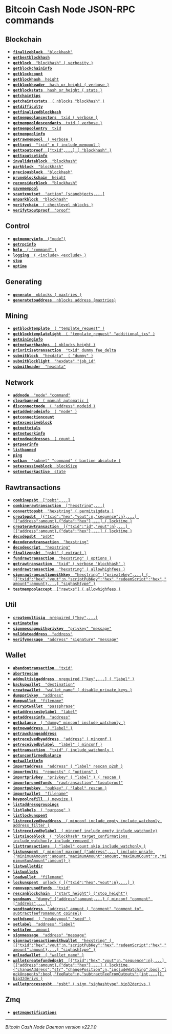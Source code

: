 Bitcoin Cash Node JSON-RPC commands
===================================

## Blockchain

* [**`finalizeblock`**`  "blockhash"`](finalizeblock.md)
* [**`getbestblockhash`**](getbestblockhash.md)
* [**`getblock`**`  "blockhash" ( verbosity )`](getblock.md)
* [**`getblockchaininfo`**](getblockchaininfo.md)
* [**`getblockcount`**](getblockcount.md)
* [**`getblockhash`**`  height`](getblockhash.md)
* [**`getblockheader`**`  hash_or_height ( verbose )`](getblockheader.md)
* [**`getblockstats`**`  hash_or_height ( stats )`](getblockstats.md)
* [**`getchaintips`**](getchaintips.md)
* [**`getchaintxstats`**`  ( nblocks "blockhash" )`](getchaintxstats.md)
* [**`getdifficulty`**](getdifficulty.md)
* [**`getfinalizedblockhash`**](getfinalizedblockhash.md)
* [**`getmempoolancestors`**`  txid ( verbose )`](getmempoolancestors.md)
* [**`getmempooldescendants`**`  txid ( verbose )`](getmempooldescendants.md)
* [**`getmempoolentry`**`  txid`](getmempoolentry.md)
* [**`getmempoolinfo`**](getmempoolinfo.md)
* [**`getrawmempool`**`  ( verbose )`](getrawmempool.md)
* [**`gettxout`**`  "txid" n ( include_mempool )`](gettxout.md)
* [**`gettxoutproof`**`  ["txid",...] ( "blockhash" )`](gettxoutproof.md)
* [**`gettxoutsetinfo`**](gettxoutsetinfo.md)
* [**`invalidateblock`**`  "blockhash"`](invalidateblock.md)
* [**`parkblock`**`  "blockhash"`](parkblock.md)
* [**`preciousblock`**`  "blockhash"`](preciousblock.md)
* [**`pruneblockchain`**`  height`](pruneblockchain.md)
* [**`reconsiderblock`**`  "blockhash"`](reconsiderblock.md)
* [**`savemempool`**](savemempool.md)
* [**`scantxoutset`**`  "action" [scanobjects,...]`](scantxoutset.md)
* [**`unparkblock`**`  "blockhash"`](unparkblock.md)
* [**`verifychain`**`  ( checklevel nblocks )`](verifychain.md)
* [**`verifytxoutproof`**`  "proof"`](verifytxoutproof.md)

## Control

* [**`getmemoryinfo`**`  ("mode")`](getmemoryinfo.md)
* [**`getrpcinfo`**](getrpcinfo.md)
* [**`help`**`  ( "command" )`](help.md)
* [**`logging`**`  ( <include> <exclude> )`](logging.md)
* [**`stop`**](stop.md)
* [**`uptime`**](uptime.md)

## Generating

* [**`generate`**`  nblocks ( maxtries )`](generate.md)
* [**`generatetoaddress`**`  nblocks address (maxtries)`](generatetoaddress.md)

## Mining

* [**`getblocktemplate`**`  ( "template_request" )`](getblocktemplate.md)
* [**`getblocktemplatelight`**`  ( "template_request" "additional_txs" )`](getblocktemplatelight.md)
* [**`getmininginfo`**](getmininginfo.md)
* [**`getnetworkhashps`**`  ( nblocks height )`](getnetworkhashps.md)
* [**`prioritisetransaction`**`  "txid" dummy fee_delta`](prioritisetransaction.md)
* [**`submitblock`**`  "hexdata"  ( "dummy" )`](submitblock.md)
* [**`submitblocklight`**`  "hexdata" "job_id"`](submitblocklight.md)
* [**`submitheader`**`  "hexdata"`](submitheader.md)

## Network

* [**`addnode`**`  "node" "command"`](addnode.md)
* [**`clearbanned`**`  ( manual automatic )`](clearbanned.md)
* [**`disconnectnode`**`  ( "address" nodeid )`](disconnectnode.md)
* [**`getaddednodeinfo`**`  ( "node" )`](getaddednodeinfo.md)
* [**`getconnectioncount`**](getconnectioncount.md)
* [**`getexcessiveblock`**](getexcessiveblock.md)
* [**`getnettotals`**](getnettotals.md)
* [**`getnetworkinfo`**](getnetworkinfo.md)
* [**`getnodeaddresses`**`  ( count )`](getnodeaddresses.md)
* [**`getpeerinfo`**](getpeerinfo.md)
* [**`listbanned`**](listbanned.md)
* [**`ping`**](ping.md)
* [**`setban`**`  "subnet" "command" ( bantime absolute )`](setban.md)
* [**`setexcessiveblock`**`  blockSize`](setexcessiveblock.md)
* [**`setnetworkactive`**`  state`](setnetworkactive.md)

## Rawtransactions

* [**`combinepsbt`**`  ["psbt",...]`](combinepsbt.md)
* [**`combinerawtransaction`**`  ["hexstring",...]`](combinerawtransaction.md)
* [**`converttopsbt`**`  "hexstring" ( permitsigdata )`](converttopsbt.md)
* [**`createpsbt`**`  [{"txid":"hex","vout":n,"sequence":n},...] [{"address":amount},{"data":"hex"},...] ( locktime )`](createpsbt.md)
* [**`createrawtransaction`**`  [{"txid":"id","vout":n},...] [{"address":amount},{"data":"hex"},...] ( locktime )`](createrawtransaction.md)
* [**`decodepsbt`**`  "psbt"`](decodepsbt.md)
* [**`decoderawtransaction`**`  "hexstring"`](decoderawtransaction.md)
* [**`decodescript`**`  "hexstring"`](decodescript.md)
* [**`finalizepsbt`**`  "psbt" ( extract )`](finalizepsbt.md)
* [**`fundrawtransaction`**`  "hexstring" ( options )`](fundrawtransaction.md)
* [**`getrawtransaction`**`  "txid" ( verbose "blockhash" )`](getrawtransaction.md)
* [**`sendrawtransaction`**`  "hexstring" ( allowhighfees )`](sendrawtransaction.md)
* [**`signrawtransactionwithkey`**`  "hexstring" ["privatekey",...] ( [{"txid":"hex","vout":n,"scriptPubKey":"hex","redeemScript":"hex","amount":amount},...] "sighashtype" )`](signrawtransactionwithkey.md)
* [**`testmempoolaccept`**`  ["rawtxs"] ( allowhighfees )`](testmempoolaccept.md)

## Util

* [**`createmultisig`**`  nrequired ["key",...]`](createmultisig.md)
* [**`estimatefee`**](estimatefee.md)
* [**`signmessagewithprivkey`**`  "privkey" "message"`](signmessagewithprivkey.md)
* [**`validateaddress`**`  "address"`](validateaddress.md)
* [**`verifymessage`**`  "address" "signature" "message"`](verifymessage.md)

## Wallet

* [**`abandontransaction`**`  "txid"`](abandontransaction.md)
* [**`abortrescan`**](abortrescan.md)
* [**`addmultisigaddress`**`  nrequired ["key",...] ( "label" )`](addmultisigaddress.md)
* [**`backupwallet`**`  "destination"`](backupwallet.md)
* [**`createwallet`**`  "wallet_name" ( disable_private_keys )`](createwallet.md)
* [**`dumpprivkey`**`  "address"`](dumpprivkey.md)
* [**`dumpwallet`**`  "filename"`](dumpwallet.md)
* [**`encryptwallet`**`  "passphrase"`](encryptwallet.md)
* [**`getaddressesbylabel`**`  "label"`](getaddressesbylabel.md)
* [**`getaddressinfo`**`  "address"`](getaddressinfo.md)
* [**`getbalance`**`  ( "dummy" minconf include_watchonly )`](getbalance.md)
* [**`getnewaddress`**`  ( "label" )`](getnewaddress.md)
* [**`getrawchangeaddress`**](getrawchangeaddress.md)
* [**`getreceivedbyaddress`**`  "address" ( minconf )`](getreceivedbyaddress.md)
* [**`getreceivedbylabel`**`  "label" ( minconf )`](getreceivedbylabel.md)
* [**`gettransaction`**`  "txid" ( include_watchonly )`](gettransaction.md)
* [**`getunconfirmedbalance`**](getunconfirmedbalance.md)
* [**`getwalletinfo`**](getwalletinfo.md)
* [**`importaddress`**`  "address" ( "label" rescan p2sh )`](importaddress.md)
* [**`importmulti`**`  "requests" ( "options" )`](importmulti.md)
* [**`importprivkey`**`  "privkey" ( "label" ) ( rescan )`](importprivkey.md)
* [**`importprunedfunds`**`  "rawtransaction" "txoutproof"`](importprunedfunds.md)
* [**`importpubkey`**`  "pubkey" ( "label" rescan )`](importpubkey.md)
* [**`importwallet`**`  "filename"`](importwallet.md)
* [**`keypoolrefill`**`  ( newsize )`](keypoolrefill.md)
* [**`listaddressgroupings`**](listaddressgroupings.md)
* [**`listlabels`**`  ( "purpose" )`](listlabels.md)
* [**`listlockunspent`**](listlockunspent.md)
* [**`listreceivedbyaddress`**`  ( minconf include_empty include_watchonly address_filter )`](listreceivedbyaddress.md)
* [**`listreceivedbylabel`**`  ( minconf include_empty include_watchonly)`](listreceivedbylabel.md)
* [**`listsinceblock`**`  ( "blockhash" target_confirmations include_watchonly include_removed )`](listsinceblock.md)
* [**`listtransactions`**`  ( "label" count skip include_watchonly )`](listtransactions.md)
* [**`listunspent`**`  ( minconf maxconf ["address",...] include_unsafe {"minimumAmount":amount,"maximumAmount":amount,"maximumCount":n,"minimumSumAmount":amount} )`](listunspent.md)
* [**`listwalletdir`**](listwalletdir.md)
* [**`listwallets`**](listwallets.md)
* [**`loadwallet`**`  "filename"`](loadwallet.md)
* [**`lockunspent`**`  unlock ( [{"txid":"hex","vout":n},...] )`](lockunspent.md)
* [**`removeprunedfunds`**`  "txid"`](removeprunedfunds.md)
* [**`rescanblockchain`**`  ("start_height") ("stop_height")`](rescanblockchain.md)
* [**`sendmany`**`  "dummy" {"address":amount,...} ( minconf "comment" ["address",...] )`](sendmany.md)
* [**`sendtoaddress`**`  "address" amount ( "comment" "comment_to" subtractfeefromamount coinsel)`](sendtoaddress.md)
* [**`sethdseed`**`  ( "newkeypool" "seed" )`](sethdseed.md)
* [**`setlabel`**`  "address" "label"`](setlabel.md)
* [**`settxfee`**`  amount`](settxfee.md)
* [**`signmessage`**`  "address" "message"`](signmessage.md)
* [**`signrawtransactionwithwallet`**`  "hexstring" ( [{"txid":"hex","vout":n,"scriptPubKey":"hex","redeemScript":"hex","amount":amount},...] "sighashtype" )`](signrawtransactionwithwallet.md)
* [**`unloadwallet`**`  ( "wallet_name" )`](unloadwallet.md)
* [**`walletcreatefundedpsbt`**`  [{"txid":"hex","vout":n,"sequence":n},...] [{"address":amount},{"data":"hex"},...] ( locktime {"changeAddress":"str","changePosition":n,"includeWatching":bool,"lockUnspents":bool,"feeRate":n,"subtractFeeFromOutputs":[int,...]} bip32derivs )`](walletcreatefundedpsbt.md)
* [**`walletprocesspsbt`**`  "psbt" ( sign "sighashtype" bip32derivs )`](walletprocesspsbt.md)

## Zmq

* [**`getzmqnotifications`**](getzmqnotifications.md)

***

*Bitcoin Cash Node Daemon version v22.1.0*
